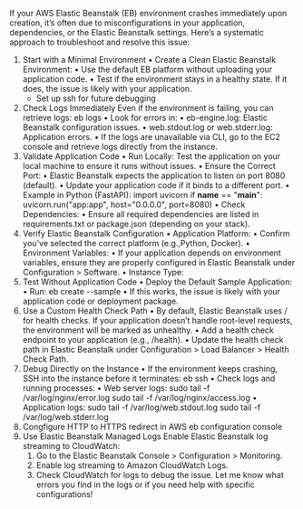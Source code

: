 If your AWS Elastic Beanstalk (EB) environment crashes immediately upon creation, it’s often due to misconfigurations in your application, dependencies, or the Elastic Beanstalk settings. Here’s a systematic approach to troubleshoot and resolve this issue:
1. Start with a Minimal Environment
	•	Create a Clean Elastic Beanstalk Environment:
	•	Use the default EB platform without uploading your application code.
	•	Test if the environment stays in a healthy state. If it does, the issue is likely with your application.
    - Set up ssh for future debugging
2. Check Logs Immediately
Even if the environment is failing, you can retrieve logs:
eb logs
	•	Look for errors in:
	•	eb-engine.log: Elastic Beanstalk configuration issues.
	•	web.stdout.log or web.stderr.log: Application errors.
	•	If the logs are unavailable via CLI, go to the EC2 console and retrieve logs directly from the instance.
3. Validate Application Code
	•	Run Locally: Test the application on your local machine to ensure it runs without issues.
	•	Ensure the Correct Port:
	•	Elastic Beanstalk expects the application to listen on port 8080 (default).
	•	Update your application code if it binds to a different port.
	•	Example in Python (FastAPI):
import uvicorn
if __name__ == "__main__":
    uvicorn.run("app:app", host="0.0.0.0", port=8080)
	•	Check Dependencies:
	•	Ensure all required dependencies are listed in requirements.txt or package.json (depending on your stack).
4. Verify Elastic Beanstalk Configuration
	•	Application Platform:
	•	Confirm you’ve selected the correct platform (e.g.,Python, Docker).
	•	Environment Variables:
	•	If your application depends on environment variables, ensure they are properly configured in Elastic Beanstalk under Configuration > Software.
	•	Instance Type:
5. Test Without Application Code
	•	Deploy the Default Sample Application:
	•	Run:
eb create --sample
	•	If this works, the issue is likely with your application code or deployment package.
6. Use a Custom Health Check Path
	•	By default, Elastic Beanstalk uses / for health checks. If your application doesn’t handle root-level requests, the environment will be marked as unhealthy.
	•	Add a health check endpoint to your application (e.g., /health).
	•	Update the health check path in Elastic Beanstalk under Configuration > Load Balancer > Health Check Path.
7. Debug Directly on the Instance
	•	If the environment keeps crashing, SSH into the instance before it terminates:
eb ssh
	•	Check logs and running processes:
	•	Web server logs:
sudo tail -f /var/log/nginx/error.log
sudo tail -f /var/log/nginx/access.log
	•	Application logs:
sudo tail -f /var/log/web.stdout.log
sudo tail -f /var/log/web.stderr.log
8. Congfigure HTTP to HTTPS redirect in AWS eb configuration console
9. Use Elastic Beanstalk Managed Logs
Enable Elastic Beanstalk log streaming to CloudWatch:
	1.	Go to the Elastic Beanstalk Console > Configuration > Monitoring.
	2.	Enable log streaming to Amazon CloudWatch Logs.
	3.	Check CloudWatch for logs to debug the issue.
Let me know what errors you find in the logs or if you need help with specific configurations!

